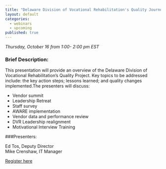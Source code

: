 ```yaml
---
title: "Delaware Division of Vocational Rehabilitation's Quality Journey"
layout: default
categories: 
  - webinars
  - upcoming
published: true
---
```


*Thursday, October 16 from 1:00- 2:00 pm EST*


### Brief Description:

This presentation will provide an overview of the Delaware Division of Vocational Rehabilitation’s Quality Project. Key topics to be addressed include: the key action steps; lessons learned; and quality changes implemented.The presenters will discuss:
- Vendor summit
- Leadership Retreat
- Staff survey
- AWARE implementation
- Vendor data and performance review
- DVR Leadership realignment
- Motivational Interview Training

###Presenters:

Ed Tos, Deputy Director  
Mike Crenshaw, IT Manager


<a class="btn btn-primary btn-lg" role="button" href="https://events-na6.adobeconnect.com/content/connect/c1/839220836/en/events/event/shared/1149932032/event_registration.html?sco-id=1241152519&_charset_=utf-8">Register here</a>